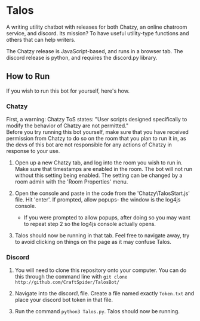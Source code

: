 # Talos
A writing utility chatbot with releases for both Chatzy, an online chatroom service, and discord. Its mission? To have useful utility-type functions and others that can help writers.

The Chatzy release is JavaScript-based, and runs in a browser tab. The discord release is python, and requires the discord.py library.

## How to Run
If you wish to run this bot for yourself, here's how.  
  
### Chatzy
  First, a warning: Chatzy ToS states: "User scripts designed specifically to modify the behavior of Chatzy are not permitted."  
  Before you try running this bot yourself, make sure that you have received permission from Chatzy to do so on the room that you plan to run it in, as the devs of this bot are not responsible for any actions of Chatzy in response to your use.  
  
1. Open up a new Chatzy tab, and log into the room you wish to run in.
Make sure that timestamps are enabled in the room. The bot will not run without this setting being enabled. The setting can be changed by a room admin with the 'Room Properties' menu.

2. Open the console and paste in the code from the 'Chatzy\TalosStart.js' file. Hit 'enter'.
If prompted, allow popups- the window is the log4js console.

    - If you were prompted to allow popups, after doing so you may want to repeat step 2 so the log4js console actually opens.

3. Talos should now be running in that tab. Feel free to navigate away, try to avoid clicking on things on the page as it may confuse Talos.

### Discord
1. You will need to clone this repository onto your computer. You can do this through the command line with `git clone http://github.com/CraftSpider/TalosBot/`

2. Navigate into the discord\ file. Create a file named exactly `Token.txt` and place your discord bot token in that file.

3. Run the command `python3 Talos.py`. Talos should now be running.
